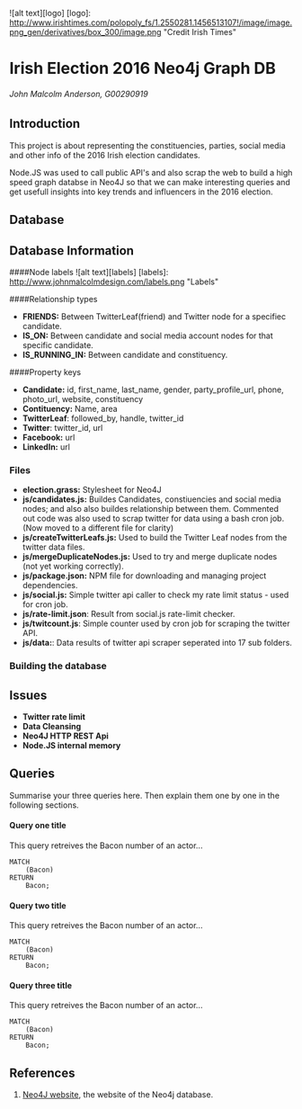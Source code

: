 ![alt text][logo]
[logo]: http://www.irishtimes.com/polopoly_fs/1.2550281.1456513107!/image/image.png_gen/derivatives/box_300/image.png "Credit Irish Times"

# Irish Election 2016 Neo4j Graph DB 
###### John Malcolm Anderson, G00290919

## Introduction
This project is about representing the constituencies, parties, social media and other info of the 2016 Irish election candidates. 

Node.JS was used to call public API's and also scrap the web to build a high speed graph databse in Neo4J so that we can make interesting queries and get usefull insights into key trends and influencers in the 2016 election.

## Database 
## Database Information
####Node labels 
![alt text][labels]
[labels]: http://www.johnmalcolmdesign.com/labels.png "Labels"

####Relationship types
- **FRIENDS:** Between TwitterLeaf(friend) and Twitter node for a specifiec candidate. 
- **IS_ON:** Between candidate and social media account nodes for that specific candidate. 
- **IS_RUNNING_IN:** Between candidate and constituency.

####Property keys
- **Candidate:** id, first_name, last_name, gender, party_profile_url, phone, photo_url, website, constituency
- **Contituency:** Name, area 
- **TwitterLeaf**: followed_by, handle, twitter_id
- **Twitter**: twitter_id, url
- **Facebook:** url
- **LinkedIn:** url

### Files
- **election.grass:** Stylesheet for Neo4J
- **js/candidates.js:** Buildes Candidates, constiuencies and social media nodes; and also also buildes relationship between them. Commented out code was also used to scrap twitter for data using a bash cron job. (Now moved to a different file for clarity)
- **js/createTwitterLeafs.js:** Used to build the Twitter Leaf nodes from the twitter data files. 
- **js/mergeDuplicateNodes.js:** Used to try and merge duplicate nodes (not yet working correctly).
- **js/package.json:** NPM file for downloading and managing project dependencies. 
- **js/social.js:** Simple twitter api caller to check my rate limit status - used for cron job.
- **js/rate-limit.json**: Result from social.js rate-limit checker.
- **js/twitcount.js**: Simple counter used by cron job for scraping the twitter API.
- **js/data:**: Data results of twitter api scraper seperated into 17 sub folders. 

### Building the database


## Issues
- **Twitter rate limit**
- **Data Cleansing**
- **Neo4J HTTP REST Api**
- **Node.JS internal memory**


## Queries
Summarise your three queries here.
Then explain them one by one in the following sections.

#### Query one title
This query retreives the Bacon number of an actor...
```cypher
MATCH
	(Bacon)
RETURN
	Bacon;
```

#### Query two title
This query retreives the Bacon number of an actor...
```cypher
MATCH
	(Bacon)
RETURN
	Bacon;
```

#### Query three title
This query retreives the Bacon number of an actor...
```cypher
MATCH
	(Bacon)
RETURN
	Bacon;
```

## References
1. [Neo4J website](http://neo4j.com/), the website of the Neo4j database.
